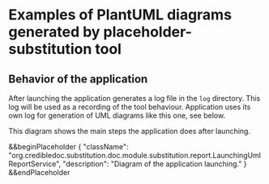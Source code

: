 # Examples of PlantUML diagrams generated by placeholder-substitution tool

## Behavior of the application
After launching the application generates a log file in the `log` directory.
This log will be used as a recording of the tool behaviour. Application uses its
own log for generation of UML diagrams like this one, see below.

This diagram shows the main steps the application does after launching.

&&beginPlaceholder {
    "className": "org.credibledoc.substitution.doc.module.substitution.report.LaunchingUmlReportService",
    "description": "Diagram of the application launching."
} &&endPlaceholder